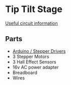 # Tip Tilt Stage

[Useful circuit information](https://lastminuteengineers.com/a4988-stepper-motor-driver-arduino-tutorial/)

## Parts
* [Arduino / Stepper Drivers](https://www.amazon.com/KeeYees-Professional-Printer-Tutorial-Mechanical/dp/B07NRD4HM4/ref=sr_1_9?dchild=1&keywords=arduino+motor+shield&qid=1592512841&sr=8-9)
* 3 Stepper Motors
* 3 Hall Effect Sensors
* 16v AC power adapter
* Breadboard
* Wires